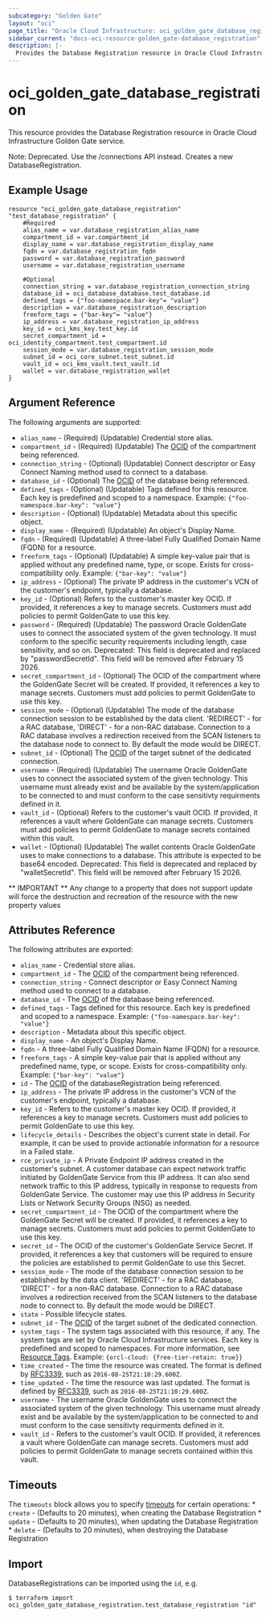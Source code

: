```yaml
---
subcategory: "Golden Gate"
layout: "oci"
page_title: "Oracle Cloud Infrastructure: oci_golden_gate_database_registration"
sidebar_current: "docs-oci-resource-golden_gate-database_registration"
description: |-
  Provides the Database Registration resource in Oracle Cloud Infrastructure Golden Gate service
---
```


# oci_golden_gate_database_registration
This resource provides the Database Registration resource in Oracle Cloud Infrastructure Golden Gate service.

Note: Deprecated. Use the /connections API instead.
Creates a new DatabaseRegistration.


## Example Usage

```hcl
resource "oci_golden_gate_database_registration" "test_database_registration" {
	#Required
	alias_name = var.database_registration_alias_name
	compartment_id = var.compartment_id
	display_name = var.database_registration_display_name
	fqdn = var.database_registration_fqdn
	password = var.database_registration_password
	username = var.database_registration_username

	#Optional
	connection_string = var.database_registration_connection_string
	database_id = oci_database_database.test_database.id
	defined_tags = {"foo-namespace.bar-key"= "value"}
	description = var.database_registration_description
	freeform_tags = {"bar-key"= "value"}
	ip_address = var.database_registration_ip_address
	key_id = oci_kms_key.test_key.id
	secret_compartment_id = oci_identity_compartment.test_compartment.id
	session_mode = var.database_registration_session_mode
	subnet_id = oci_core_subnet.test_subnet.id
	vault_id = oci_kms_vault.test_vault.id
	wallet = var.database_registration_wallet
}
```

## Argument Reference

The following arguments are supported:

* `alias_name` - (Required) (Updatable) Credential store alias. 
* `compartment_id` - (Required) (Updatable) The [OCID](https://docs.cloud.oracle.com/iaas/Content/General/Concepts/identifiers.htm) of the compartment being referenced. 
* `connection_string` - (Optional) (Updatable) Connect descriptor or Easy Connect Naming method used to connect to a database. 
* `database_id` - (Optional) The [OCID](https://docs.cloud.oracle.com/iaas/Content/General/Concepts/identifiers.htm) of the database being referenced. 
* `defined_tags` - (Optional) (Updatable) Tags defined for this resource. Each key is predefined and scoped to a namespace.  Example: `{"foo-namespace.bar-key": "value"}` 
* `description` - (Optional) (Updatable) Metadata about this specific object. 
* `display_name` - (Required) (Updatable) An object's Display Name. 
* `fqdn` - (Required) (Updatable) A three-label Fully Qualified Domain Name (FQDN) for a resource. 
* `freeform_tags` - (Optional) (Updatable) A simple key-value pair that is applied without any predefined name, type, or scope. Exists for cross-compatibility only.  Example: `{"bar-key": "value"}` 
* `ip_address` - (Optional) The private IP address in the customer's VCN of the customer's endpoint, typically a database. 
* `key_id` - (Optional) Refers to the customer's master key OCID.  If provided, it references a key to manage secrets. Customers must add policies to permit GoldenGate to use this key. 
* `password` - (Required) (Updatable) The password Oracle GoldenGate uses to connect the associated system of the given technology. It must conform to the specific security requirements including length, case sensitivity, and so on. Deprecated: This field is deprecated and replaced by "passwordSecretId". This field will be removed after February 15 2026. 
* `secret_compartment_id` - (Optional) The OCID of the compartment where the GoldenGate Secret will be created.  If provided, it references a key to manage secrets. Customers must add policies to permit GoldenGate to use this key. 
* `session_mode` - (Optional) (Updatable) The mode of the database connection session to be established by the data client. 'REDIRECT' - for a RAC database, 'DIRECT' - for a non-RAC database. Connection to a RAC database involves a redirection received from the SCAN listeners to the database node to connect to. By default the mode would be DIRECT. 
* `subnet_id` - (Optional) The [OCID](https://docs.cloud.oracle.com/iaas/Content/General/Concepts/identifiers.htm) of the target subnet of the dedicated connection. 
* `username` - (Required) (Updatable) The username Oracle GoldenGate uses to connect the associated system of the given technology. This username must already exist and be available by the system/application to be connected to and must conform to the case sensitivty requirments defined in it. 
* `vault_id` - (Optional) Refers to the customer's vault OCID.  If provided, it references a vault where GoldenGate can manage secrets. Customers must add policies to permit GoldenGate to manage secrets contained within this vault. 
* `wallet` - (Optional) (Updatable) The wallet contents Oracle GoldenGate uses to make connections to a database. This attribute is expected to be base64 encoded. Deprecated: This field is deprecated and replaced by "walletSecretId". This field will be removed after February 15 2026. 


** IMPORTANT **
Any change to a property that does not support update will force the destruction and recreation of the resource with the new property values

## Attributes Reference

The following attributes are exported:

* `alias_name` - Credential store alias. 
* `compartment_id` - The [OCID](https://docs.cloud.oracle.com/iaas/Content/General/Concepts/identifiers.htm) of the compartment being referenced. 
* `connection_string` - Connect descriptor or Easy Connect Naming method used to connect to a database. 
* `database_id` - The [OCID](https://docs.cloud.oracle.com/iaas/Content/General/Concepts/identifiers.htm) of the database being referenced. 
* `defined_tags` - Tags defined for this resource. Each key is predefined and scoped to a namespace.  Example: `{"foo-namespace.bar-key": "value"}` 
* `description` - Metadata about this specific object. 
* `display_name` - An object's Display Name. 
* `fqdn` - A three-label Fully Qualified Domain Name (FQDN) for a resource. 
* `freeform_tags` - A simple key-value pair that is applied without any predefined name, type, or scope. Exists for cross-compatibility only.  Example: `{"bar-key": "value"}` 
* `id` - The [OCID](https://docs.cloud.oracle.com/iaas/Content/General/Concepts/identifiers.htm) of the databaseRegistration being referenced. 
* `ip_address` - The private IP address in the customer's VCN of the customer's endpoint, typically a database. 
* `key_id` - Refers to the customer's master key OCID.  If provided, it references a key to manage secrets. Customers must add policies to permit GoldenGate to use this key. 
* `lifecycle_details` - Describes the object's current state in detail. For example, it can be used to provide actionable information for a resource in a Failed state. 
* `rce_private_ip` - A Private Endpoint IP address created in the customer's subnet.  A customer database can expect network traffic initiated by GoldenGate Service from this IP address.  It can also send network traffic to this IP address, typically in response to requests from GoldenGate Service.  The customer may use this IP address in Security Lists or Network Security Groups (NSG) as needed. 
* `secret_compartment_id` - The OCID of the compartment where the GoldenGate Secret will be created.  If provided, it references a key to manage secrets. Customers must add policies to permit GoldenGate to use this key. 
* `secret_id` - The OCID of the customer's GoldenGate Service Secret.  If provided, it references a key that customers will be required to ensure the policies are established  to permit GoldenGate to use this Secret. 
* `session_mode` - The mode of the database connection session to be established by the data client. 'REDIRECT' - for a RAC database, 'DIRECT' - for a non-RAC database. Connection to a RAC database involves a redirection received from the SCAN listeners to the database node to connect to. By default the mode would be DIRECT. 
* `state` - Possible lifecycle states. 
* `subnet_id` - The [OCID](https://docs.cloud.oracle.com/iaas/Content/General/Concepts/identifiers.htm) of the target subnet of the dedicated connection. 
* `system_tags` - The system tags associated with this resource, if any. The system tags are set by Oracle Cloud Infrastructure services. Each key is predefined and scoped to namespaces.  For more information, see [Resource Tags](https://docs.cloud.oracle.com/iaas/Content/General/Concepts/resourcetags.htm).  Example: `{orcl-cloud: {free-tier-retain: true}}` 
* `time_created` - The time the resource was created. The format is defined by [RFC3339](https://tools.ietf.org/html/rfc3339), such as `2016-08-25T21:10:29.600Z`. 
* `time_updated` - The time the resource was last updated. The format is defined by [RFC3339](https://tools.ietf.org/html/rfc3339), such as `2016-08-25T21:10:29.600Z`. 
* `username` - The username Oracle GoldenGate uses to connect the associated system of the given technology. This username must already exist and be available by the system/application to be connected to and must conform to the case sensitivty requirments defined in it. 
* `vault_id` - Refers to the customer's vault OCID.  If provided, it references a vault where GoldenGate can manage secrets. Customers must add policies to permit GoldenGate to manage secrets contained within this vault. 

## Timeouts

The `timeouts` block allows you to specify [timeouts](https://registry.terraform.io/providers/oracle/oci/latest/docs/guides/changing_timeouts) for certain operations:
	* `create` - (Defaults to 20 minutes), when creating the Database Registration
	* `update` - (Defaults to 20 minutes), when updating the Database Registration
	* `delete` - (Defaults to 20 minutes), when destroying the Database Registration


## Import

DatabaseRegistrations can be imported using the `id`, e.g.

```
$ terraform import oci_golden_gate_database_registration.test_database_registration "id"
```


